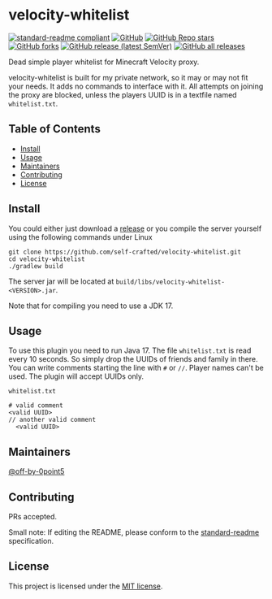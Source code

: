 # velocity-whitelist

[![standard-readme compliant](https://img.shields.io/badge/standard--readme-OK-green.svg?style=flat-square)](https://github.com/RichardLitt/standard-readme)
[![GitHub](https://img.shields.io/github/license/self-crafted/velocity-whitelist?style=flat-square&color=b2204c)](https://github.com/self-crafted/velocity-whitelist/blob/master/LICENSE)
[![GitHub Repo stars](https://img.shields.io/github/stars/self-crafted/velocity-whitelist?style=flat-square)](https://github.com/self-crafted/velocity-whitelist/stargazers)
[![GitHub forks](https://img.shields.io/github/forks/self-crafted/velocity-whitelist?style=flat-square)](https://github.com/self-crafted/velocity-whitelist/network/members)
[![GitHub release (latest SemVer)](https://img.shields.io/github/v/release/self-crafted/velocity-whitelist?style=flat-square)](https://github.com/self-crafted/velocity-whitelist/releases/latest)
[![GitHub all releases](https://img.shields.io/github/downloads/self-crafted/velocity-whitelist/total?style=flat-square)](https://github.com/self-crafted/velocity-whitelist/releases)

Dead simple player whitelist for Minecraft Velocity proxy.

velocity-whitelist is built for my private network, so it may or may not fit your needs.
It adds no commands to interface with it. 
All attempts on joining the proxy are blocked, unless the players UUID is in a textfile named `whitelist.txt`.

## Table of Contents

- [Install](#install)
- [Usage](#usage)
- [Maintainers](#maintainers)
- [Contributing](#contributing)
- [License](#license)

## Install
You could either just download a [release](https://github.com/self-crafted/velocity-whitelist/releases) or you compile the server yourself using the following commands under Linux
```shell
git clone https://github.com/self-crafted/velocity-whitelist.git
cd velocity-whitelist
./gradlew build
```
The server jar will be located at `build/libs/velocity-whitelist-<VERSION>.jar`.

Note that for compiling you need to use a JDK 17.

## Usage
To use this plugin you need to run Java 17.
The file `whitelist.txt` is read every 10 seconds. So simply drop the UUIDs of friends and family in there.
You can write comments starting the line with `#` or `//`.
Player names can't be used. The plugin will accept UUIDs only.
```
whitelist.txt
```
```
# valid comment
<valid UUID>
// another valid comment
  <valid UUID>
```

## Maintainers

[@off-by-0point5](https://github.com/off-by-0point5)

## Contributing

PRs accepted.

Small note: If editing the README, please conform to the [standard-readme](https://github.com/RichardLitt/standard-readme) specification.

## License

This project is licensed under the [MIT license](LICENSE).
